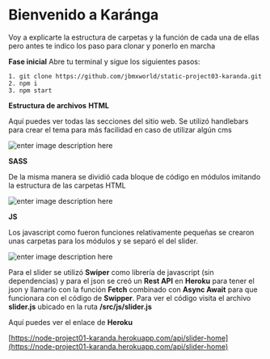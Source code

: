 # Bienvenido a Karánga
Voy a explicarte la estructura de carpetas y la función de cada una de ellas pero antes te indico los paso para clonar y ponerlo en marcha

**Fase inicial**
Abre tu terminal y sigue los siguientes pasos:

    1. git clone https://github.com/jbmxworld/static-project03-karanda.git
    2. npm i
    3. npm start

**Estructura de archivos**
**HTML**

Aquí puedes ver  todas las secciones del sitio web. Se utilizó handlebars para crear el tema para más facilidad en caso de utilizar algún cms

![enter image description here](https://static-project03-karanda.netlify.app/images/readme/html-structure.png)

**SASS**

De la misma manera se dividió cada bloque de código en módulos imitando la estructura de las carpetas HTML

![enter image description here](https://static-project03-karanda.netlify.app/images/readme/sass-structure.png)

**JS**

Los javascript como fueron funciones relativamente pequeñas se crearon unas carpetas para los módulos y se separó el del slider. 

![enter image description here](https://static-project03-karanda.netlify.app/images/readme/js-structure.png)

Para el slider se utilizó **Swiper** como librería de javascript (sin dependencias) y para el json se creó un **Rest API** en **Heroku** para tener el json y llamarlo con la función **Fetch** combinado con **Async Await** para que funcionara con el código de **Swipper**. Para ver el código visita el archivo **slider.js** ubicado en la ruta **/src/js/slider.js**

Aquí puedes ver el enlace de **Heroku** 

[https://node-project01-karanda.herokuapp.com/api/slider-home](https://node-project01-karanda.herokuapp.com/api/slider-home)
